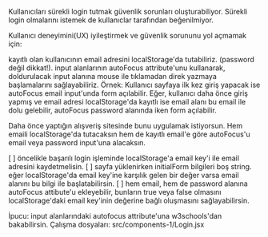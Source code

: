 Kullanıcıları sürekli login tutmak güvenlik sorunları oluşturabiliyor. Sürekli login olmalarını istemek de kullanıclar tarafından beğenilmiyor.

Kullanıcı deneyimini(UX) iyileştirmek ve güvenlik sorununu yol açmamak için:

kayıtlı olan kullanıcının email adresini localStorage'da tutabiliriz. (password değil dikkat!).
input alanlarının autoFocus attribute'unu kullanarak, doldurulacak input alanına mouse ile tıklamadan direk yazmaya başlamalarını sağlayabiliriz.
Örnek: Kullanıcı sayfaya ilk kez giriş yapacak ise autoFocus email input'unda form açılabilir. Eğer, kullanıcı daha önce giriş yapmış ve email adresi localStorage'da kayıtlı ise email alanı bu email ile dolu gelebilir, autoFocus password alanında iken form açılabilir.

Daha önce yaptığın alışveriş sitesinde bunu uygulamak istiyorsun. Hem emaili localStorage'da tutacaksın hem de kayıtlı email'e göre autoFocus'u email veya password input'una alacaksın.

[ ] öncelikle başarılı login işleminde localStorage'a email key'i ile email adresini kaydetmelisin.
[ ] sayfa yüklenirken initialForm bilgileri boş string. eğer localStorage'da email key'ine karşılık gelen bir değer varsa email alanını bu bilgi ile başlatabilirsin.
[ ] hem email, hem de password alanına autoFocus attibute'u ekleyebilir, bunların true veya false olmasını localStorage'daki email key'inin değerine bağlı oluşmasını sağlayabilirsin.

İpucu: input alanlarındaki autofocus attribute'una w3schools'dan bakabilirsin.
Çalışma dosyaları: src/components-1/Login.jsx
